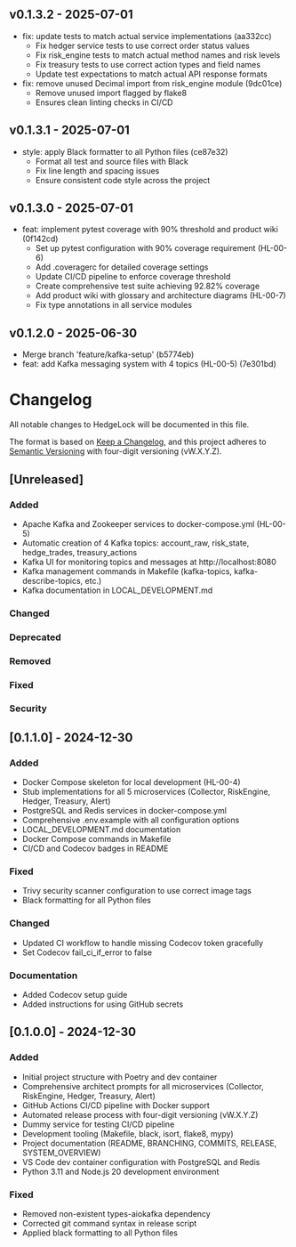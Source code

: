## v0.1.3.2 - 2025-07-01

- fix: update tests to match actual service implementations (aa332cc)
  - Fix hedger service tests to use correct order status values
  - Fix risk_engine tests to match actual method names and risk levels
  - Fix treasury tests to use correct action types and field names
  - Update test expectations to match actual API response formats
- fix: remove unused Decimal import from risk_engine module (9dc01ce)
  - Remove unused import flagged by flake8
  - Ensures clean linting checks in CI/CD

## v0.1.3.1 - 2025-07-01

- style: apply Black formatter to all Python files (ce87e32)
  - Format all test and source files with Black
  - Fix line length and spacing issues
  - Ensure consistent code style across the project

## v0.1.3.0 - 2025-07-01

- feat: implement pytest coverage with 90% threshold and product wiki (0f142cd)
  - Set up pytest configuration with 90% coverage requirement (HL-00-6)
  - Add .coveragerc for detailed coverage settings
  - Update CI/CD pipeline to enforce coverage threshold
  - Create comprehensive test suite achieving 92.82% coverage
  - Add product wiki with glossary and architecture diagrams (HL-00-7)
  - Fix type annotations in all service modules

## v0.1.2.0 - 2025-06-30

- Merge branch 'feature/kafka-setup' (b5774eb)
- feat: add Kafka messaging system with 4 topics (HL-00-5) (7e301bd)


# Changelog

All notable changes to HedgeLock will be documented in this file.

The format is based on [Keep a Changelog](https://keepachangelog.com/en/1.0.0/),
and this project adheres to [Semantic Versioning](https://semver.org/spec/v2.0.0.html) with four-digit versioning (vW.X.Y.Z).

## [Unreleased]

### Added
- Apache Kafka and Zookeeper services to docker-compose.yml (HL-00-5)
- Automatic creation of 4 Kafka topics: account_raw, risk_state, hedge_trades, treasury_actions
- Kafka UI for monitoring topics and messages at http://localhost:8080
- Kafka management commands in Makefile (kafka-topics, kafka-describe-topics, etc.)
- Kafka documentation in LOCAL_DEVELOPMENT.md

### Changed

### Deprecated

### Removed

### Fixed

### Security

## [0.1.1.0] - 2024-12-30

### Added
- Docker Compose skeleton for local development (HL-00-4)
- Stub implementations for all 5 microservices (Collector, RiskEngine, Hedger, Treasury, Alert)
- PostgreSQL and Redis services in docker-compose.yml
- Comprehensive .env.example with all configuration options
- LOCAL_DEVELOPMENT.md documentation
- Docker Compose commands in Makefile
- CI/CD and Codecov badges in README

### Fixed
- Trivy security scanner configuration to use correct image tags
- Black formatting for all Python files

### Changed
- Updated CI workflow to handle missing Codecov token gracefully
- Set Codecov fail_ci_if_error to false

### Documentation
- Added Codecov setup guide
- Added instructions for using GitHub secrets

## [0.1.0.0] - 2024-12-30

### Added
- Initial project structure with Poetry and dev container
- Comprehensive architect prompts for all microservices (Collector, RiskEngine, Hedger, Treasury, Alert)
- GitHub Actions CI/CD pipeline with Docker support
- Automated release process with four-digit versioning (vW.X.Y.Z)
- Dummy service for testing CI/CD pipeline
- Development tooling (Makefile, black, isort, flake8, mypy)
- Project documentation (README, BRANCHING, COMMITS, RELEASE, SYSTEM_OVERVIEW)
- VS Code dev container configuration with PostgreSQL and Redis
- Python 3.11 and Node.js 20 development environment

### Fixed
- Removed non-existent types-aiokafka dependency
- Corrected git command syntax in release script
- Applied black formatting to all Python files